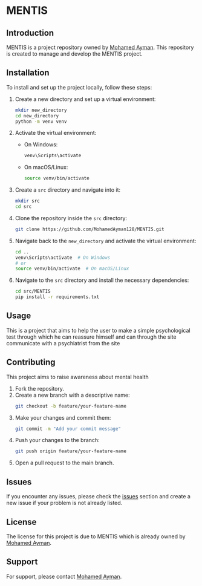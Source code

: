 # MENTIS

## Introduction
MENTIS is a project repository owned by [Mohamed Ayman](https://github.com/MohamedAyman128). This repository is created to manage and develop the MENTIS project.

## Installation
To install and set up the project locally, follow these steps:

1. Create a new directory and set up a virtual environment:
    ```bash
    mkdir new_directory
    cd new_directory
    python -m venv venv
    ```

2. Activate the virtual environment:
    - On Windows:
        ```bash
        venv\Scripts\activate
        ```
    - On macOS/Linux:
        ```bash
        source venv/bin/activate
        ```

3. Create a `src` directory and navigate into it:
    ```bash
    mkdir src
    cd src
    ```

4. Clone the repository inside the `src` directory:
    ```bash
    git clone https://github.com/MohamedAyman128/MENTIS.git
    ```

5. Navigate back to the `new_directory` and activate the virtual environment:
    ```bash
    cd ..
    venv\Scripts\activate  # On Windows
    # or
    source venv/bin/activate  # On macOS/Linux
    ```

6. Navigate to the `src` directory and install the necessary dependencies:
    ```bash
    cd src/MENTIS
    pip install -r requirements.txt
    ```

## Usage
This is a project that aims to help the user to make a simple psychological test through which he can reassure himself and can through the site communicate with a psychiatrist from the site

## Contributing
This project aims to raise awareness about mental health

1. Fork the repository.
2. Create a new branch with a descriptive name:
    ```bash
    git checkout -b feature/your-feature-name
    ```
3. Make your changes and commit them:
    ```bash
    git commit -m "Add your commit message"
    ```
4. Push your changes to the branch:
    ```bash
    git push origin feature/your-feature-name
    ```
5. Open a pull request to the main branch.

## Issues
If you encounter any issues, please check the [issues](https://github.com/MohamedAyman128/MENTIS/issues) section and create a new issue if your problem is not already listed.

## License
The license for this project is due to MENTIS which is already owned by [Mohamed Ayman](https://github.com/MohamedAyman128).

## Support
For support, please contact [Mohamed Ayman](https://github.com/MohamedAyman128).
